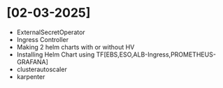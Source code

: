 # [02-03-2025]
- ExternalSecretOperator
- Ingress Controller
- Making 2 helm charts with or without HV
- Installing Helm Chart using TF[EBS,ESO,ALB-Ingress,PROMETHEUS-GRAFANA]
- clusterautoscaler
- karpenter
